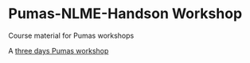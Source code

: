 # Pumas-NLME-Handson Workshop

Course material for Pumas workshops

A [three days Pumas workshop](ThreeDays.md)
